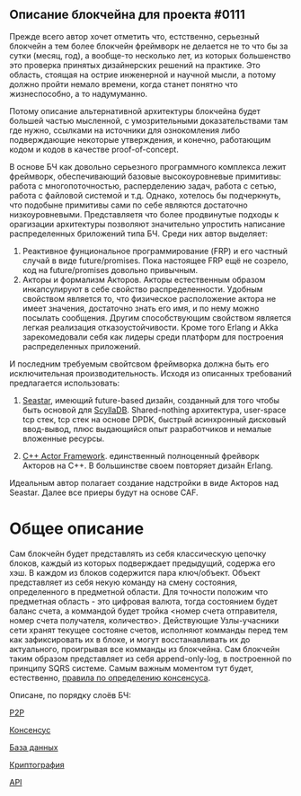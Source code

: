 ## Описание блокчейна для проекта #0111

Прежде всего автор хочет отметить что, естственно, серьезный блокчейн а тем более блокчейн фреймворк не 
делается не то что бы за сутки (месяц, год), а вообще-то несколько лет, из которых большенство 
это проверка принятых дизайнерских решений на практике. Это область, стоящая на острие инженерной 
и научной мысли, а потому должно пройти немало времени, когда станет понятно что жизнеспособно, а то надумуманно.

Потому описание альтернативной архитектуры блокчейна будет большей частью мысленной, с умозрительными доказательствами там 
где нужно, ссылками на источники для ознокомления либо подверждающие некоторые утверждения, и конечно, работающим кодом и кодов в качестве proof-of-concept.

В основе БЧ как довольно серьезного программного комплекса лежит фреймворк, обеспечивающий базовые высокоуровневые примитивы:
работа с многопоточностью, расперделению задач, работа с сетью, работа с файловой системой и т.д. Однако, хотелось бы подчеркнуть, что подобыне примитивы
сами по себе являются достаточно низкоуровневыми. Представляетя что более продвинутые подходы к орагизации 
архитектуры позволяют значительно упростить написание распределенных бриложений типа БЧ. Среди них автор выделяет:
1. Реактивное фунциональное программирование (FRP) и его частный случай в виде future/promises. Пока настоящее FRP ещё не созрело,
код на future/promises довольно привычным.
2. Акторы и формализм Акторов. Акторы естественным образом инкапсулируют в себе свойство распределенности. Удобным свойством является то, что 
физическое расположение актора не имеет значения, достаточно знать его имя, и по нему можно посылать сообщения. Другим способствующим 
свойством является легкая реализация отказоустойчивости. Кроме того Erlang и Akka зарекомедовали себя как лидеры среди платформ для 
построения распределенных приложений.

И последним требуемым свойтсвом фреймворка должна быть его исключительная производительность.
Исходя из описанных требований предлагается использовать:

1. [Seastar](http://seastar.io/), имеющий future-based дизайн, созданный для того чтобы быть основой для [ScyllaDB](https://www.scylladb.com/). Shared-nothing архитектура, user-space tcp стек, 
tcp стек на основе DPDK, быстрый асинхронный дисковый ввод-вывод, плюс выдающийся опыт разработчиков и немалые вложенные ресурсы.

2. [С++ Actor Framework](https://actor-framework.org/). единственный полноценный фрейворк Акторов на C++. В большинстве своем повторяет дизайн Erlang.

Идеальным автор полагает создание надстройки в виде Акторов над Seastar.
Далее все приеры будут на основе CAF.

# Общее описание

Сам блокчейн будет представлять из себя классическую цепочку блоков, каждый из которых подверждает предыдущий, содержа его хэш.
В каждом из блоков содержится пара ключ/объект. Объект представляет из себя некую команду на смену состояния, определенного в предметной области. Для точности 
положим что предметная область - это цифровая валюта, тогда состоянием будет баланс счета, а коммандой будет тройка 
<номер счета отправителя, номер счета получателя, количество>. Действующие Узлы-учасники сети хранят текущее состояне счетов, исполняют комманды перед тем как зафиксировать их в блоке, 
и могут восстанавливать их до актуального, проигрывая все комманды из блокчейна. Сам блокчейн таким образом представляет из себя append-only-log, в построенной по принципу SQRS системе.
Самым важным моментом тут будет, естественно, [правила по определению консенсуса](Consensus.md).

Описане, по порядку слоёв БЧ:

[P2P](P2P.md)

[Консенсус](Consensus.md)

[База данных](Database.md)

[Криптография](Crypto.md)

[API](API.md)